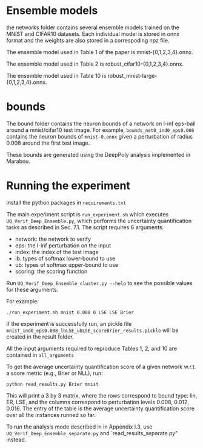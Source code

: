 
# Ensemble models

the networks folder contains several ensemble models trained on the MNIST and CIFAR10 datasets. Each individual model is stored in onnx format and the weights are also stored in a correspoding npz file.

The ensemble model used in Table 1 of the paper is mnist-{0,1,2,3,4}.onnx.

The ensemble model used in Table 2 is robust_cifar10-{0,1,2,3,4}.onnx.

The ensemble model used in Table 10 is robust_mnist-large-{0,1,2,3,4}.onnx.

# bounds

The bound folder contains the neuron bounds of a network on l-inf eps-ball around a mnist/cifar10 test image. For example, `bounds_net0_ind0_eps0.008` contains the neuron bounds of `mnist-0.onnx` given a perturbation of radius 0.008 around the first test image.

These bounds are generated using the DeepPoly analysis implemented in Marabou.

# Running the experiment

Install the python packages in `requirements.txt`

The main experiment script is `run_experiment.sh` which executes `UQ_Verif_Deep_Ensemble.py`, which performs the uncertainty quantification tasks as described in Sec. 7.1. The script requires 6 arguments:

- network: the network to verify
- eps: the l-inf perturbation on the input
- index: the index of the test image
- lb: types of softmax lower-bound to use
- ub: types of softmax upper-bound to use
- scoring: the scoring function

Run `UQ_Verif_Deep_Ensemble_cluster.py --help` to see the possible values for these arguments.

For example:

`./run_experiment.sh mnist 0.008 0 LSE LSE Brier`

If the experiment is successfully run, an pickle file `mnist_ind0_eps0.008_lbLSE_ubLSE_scoreBrier_results.pickle` will be created in the result folder.

All the input arguments required to reproduce Tables 1, 2, and 10 are contained in `all_arguments`

To get the average uncertainty quantification score of a given network w.r.t. a score metric (e.g., Brier or NLL), run:

`python read_results.py Brier mnist`

This will print a 3 by 3 matrix, where the rows correspond to bound type: lin, ER, LSE,
and the columns correspond to perturbation levels 0.008, 0.012, 0.016. The entry of the table is the average uncertainty quantification score over all the instances runned so far.

To run the analysis mode described in in Appendix I.3, use `UQ_Verif_Deep_Ensemble_separate.py` and `read_results_separate.py" instead.
